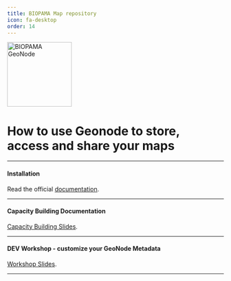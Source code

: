 ```yaml
---
title: BIOPAMA Map repository  
icon: fa-desktop
order: 14
---
```

<img src="{{ 'assets/images/docs/b_gnode.png' | relative_url }}" alt="BIOPAMA GeoNode" style="width:150px!important;"/>
<h1>How to use Geonode to store, access and share your maps</h1>
<hr></hr>
<h4>Installation</h4>

Read the official <a href="http://docs.geonode.org/en/2.10.x/install/core/index.html#docker" target="_blank">documentation</a>.
<hr></hr>

<h4>Capacity Building Documentation</h4>

<a href="https://docs.google.com/presentation/d/1TDgeJJbCuVYJ0y8tC0StXGcWEMx4lp8QgfrGIrJoGa0/edit?usp=sharing" target="_blank">Capacity Building Slides</a>.
<hr></hr>

<h4>DEV Workshop - customize your GeoNode Metadata</h4>

<a href="http://geonode.org/dev-workshop/#/5" target="_blank">Workshop Slides</a>.
<hr></hr>

